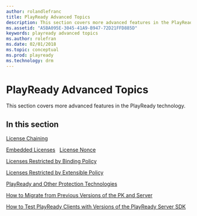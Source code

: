 ```yaml
---
author: rolandlefranc
title: PlayReady Advanced Topics
description: This section covers more advanced features in the PlayReady technology.
ms.assetid: "A5BA095E-3045-41A9-B947-72D21FFD885D"
keywords: playready advanced topics
ms.author: rolefran
ms.date: 02/01/2018
ms.topic: conceptual
ms.prod: playready
ms.technology: drm
---
```



# PlayReady Advanced Topics

This section covers more advanced features in the PlayReady technology.

## In this section

[License Chaining](license-chaining.md)

[Embedded Licenses](embedded-licenses.md)
 
[License Nonce](license-nonce.md) 

[Licenses Restricted by Binding Policy](licenses-restricted-by-binding-policy.md) 

[Licenses Restricted by Extensible Policy](licenses-restricted-by-extensible-policy.md) 

[PlayReady and Other Protection Technologies](playready-and-other-protection-technologies.md) 

[How to Migrate from Previous Versions of the PK and Server](../Advanced/how-to-migrate.md)

[How to Test PlayReady Clients with Versions of the PlayReady Server SDK](../Advanced/how-to-test-client-server-versions.md)




